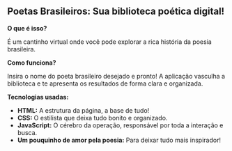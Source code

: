 ##  Poetas Brasileiros: Sua biblioteca poética digital! 

**O que é isso?**

É um cantinho virtual onde você pode explorar a rica história da poesia brasileira. 

**Como funciona?**

Insira o nome do poeta brasileiro desejado e pronto! A aplicação vasculha a biblioteca e te apresenta os resultados de forma clara e organizada. 

**Tecnologias usadas:**

* **HTML:** A estrutura da página, a base de tudo!
* **CSS:** O estilista que deixa tudo bonito e organizado.
* **JavaScript:** O cérebro da operação, responsável por toda a interação e busca.
* **Um pouquinho de amor pela poesia:** Para deixar tudo mais inspirador!
